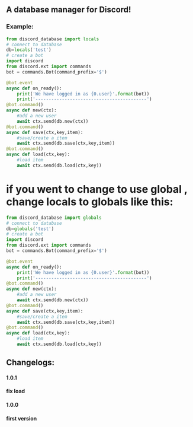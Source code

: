 ## A database manager for Discord!
### Example:
```python
from discord_database import locals
# connect to database
db=locals('test')
# create a bot
import discord
from discord.ext import commands
bot = commands.Bot(command_prefix='$')

@bot.event
async def on_ready():
    print('We have logged in as {0.user}'.format(bot))
    print('------------------------------------------')
@bot.command()
async def new(ctx):
    #add a new user
    await ctx.send(db.new(ctx))
@bot.command()
async def save(ctx,key,item):
    #save/create a item
    await ctx.send(db.save(ctx,key,item))
@bot.command()
async def load(ctx,key):
    #load item
    await ctx.send(db.load(ctx,key))
```
# if you went to change to use global , change locals to globals like this:
```python
from discord_database import globals
# connect to database
db=globals('test')
# create a bot
import discord
from discord.ext import commands
bot = commands.Bot(command_prefix='$')

@bot.event
async def on_ready():
    print('We have logged in as {0.user}'.format(bot))
    print('------------------------------------------')
@bot.command()
async def new(ctx):
    #add a new user
    await ctx.send(db.new(ctx))
@bot.command()
async def save(ctx,key,item):
    #save/create a item
    await ctx.send(db.save(ctx,key,item))
@bot.command()
async def load(ctx,key):
    #load item
    await ctx.send(db.load(ctx,key))
```
## Changelogs:

#### 1.0.1
#### fix load

#### 1.0.0
#### first version
